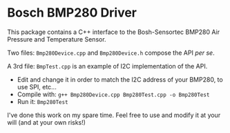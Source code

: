 # Bosch BMP280 Driver

This package contains a C++ interface to the Bosh-Sensortec
BMP280 Air Pressure and Temperature Sensor.

Two files: `Bmp280Device.cpp` and `Bmp280Device.h` compose the API *per se*.

A 3rd file: `BmpTest.cpp` is an example of I2C implementation of the API.

- Edit and change it in order to match the I2C address of your BMP280,
to use SPI, etc...
- Compile with: `g++ Bmp280Device.cpp Bmp280Test.cpp -o Bmp280Test`
- Run it: `Bmp280Test`

I've done this work on my spare time.
Feel free to use and modify it at your will (and at your own risks!)

